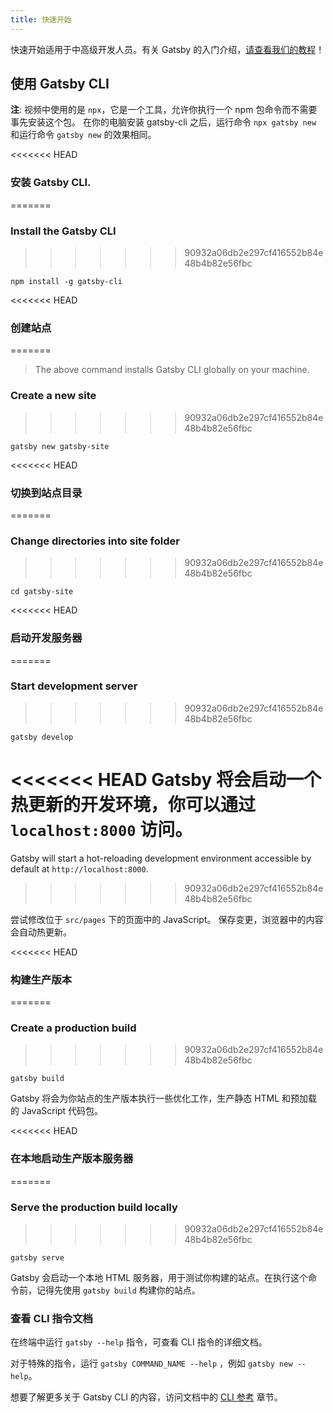 ```yaml
---
title: 快速开始
---
```


快速开始适用于中高级开发人员。有关 Gatsby 的入门介绍，[请查看我们的教程](/tutorial/)！

## 使用 Gatsby CLI

<EggheadEmbed
  lessonLink="https://egghead.io/lessons/gatsby-quick-start-with-gatsby-create-develop-and-build-gatsby-sites-from-the-command-line"
  lessonTitle="Quick Start with Gatsby: Create, Develop, and Build Gatsby Sites From the Command Line"
/>

**注**: 视频中使用的是 `npx`，它是一个工具，允许你执行一个 npm 包命令而不需要事先安装这个包。 在你的电脑安装 gatsby-cli 之后，运行命令 `npx gatsby new` 和运行命令 `gatsby new` 的效果相同。

<<<<<<< HEAD
### 安装 Gatsby CLI.
=======
### Install the Gatsby CLI
>>>>>>> 90932a06db2e297cf416552b84e48b4b82e56fbc

```shell
npm install -g gatsby-cli
```

<<<<<<< HEAD
### 创建站点
=======
> The above command installs Gatsby CLI globally on your machine.

### Create a new site
>>>>>>> 90932a06db2e297cf416552b84e48b4b82e56fbc

```shell
gatsby new gatsby-site
```

<<<<<<< HEAD
### 切换到站点目录
=======
### Change directories into site folder
>>>>>>> 90932a06db2e297cf416552b84e48b4b82e56fbc

```shell
cd gatsby-site
```

<<<<<<< HEAD
### 启动开发服务器
=======
### Start development server
>>>>>>> 90932a06db2e297cf416552b84e48b4b82e56fbc

```shell
gatsby develop
```

<<<<<<< HEAD
Gatsby 将会启动一个热更新的开发环境，你可以通过 `localhost:8000` 访问。
=======
Gatsby will start a hot-reloading development environment accessible by default at `http://localhost:8000`.
>>>>>>> 90932a06db2e297cf416552b84e48b4b82e56fbc

尝试修改位于 `src/pages` 下的页面中的 JavaScript。 保存变更，浏览器中的内容会自动热更新。

<<<<<<< HEAD
### 构建生产版本
=======
### Create a production build
>>>>>>> 90932a06db2e297cf416552b84e48b4b82e56fbc

```shell
gatsby build
```

Gatsby 将会为你站点的生产版本执行一些优化工作，生产静态 HTML 和预加载的 JavaScript 代码包。

<<<<<<< HEAD
### 在本地启动生产版本服务器
=======
### Serve the production build locally
>>>>>>> 90932a06db2e297cf416552b84e48b4b82e56fbc

```shell
gatsby serve
```

Gatsby 会启动一个本地 HTML 服务器，用于测试你构建的站点。在执行这个命令前，记得先使用 `gatsby build` 构建你的站点。

### 查看 CLI 指令文档

在终端中运行 `gatsby --help` 指令，可查看 CLI 指令的详细文档。

对于特殊的指令，运行 `gatsby COMMAND_NAME --help` ，例如 `gatsby new --help`。

想要了解更多关于 Gatsby CLI 的内容，访问文档中的 [CLI 参考](/docs/gatsby-cli/) 章节。
